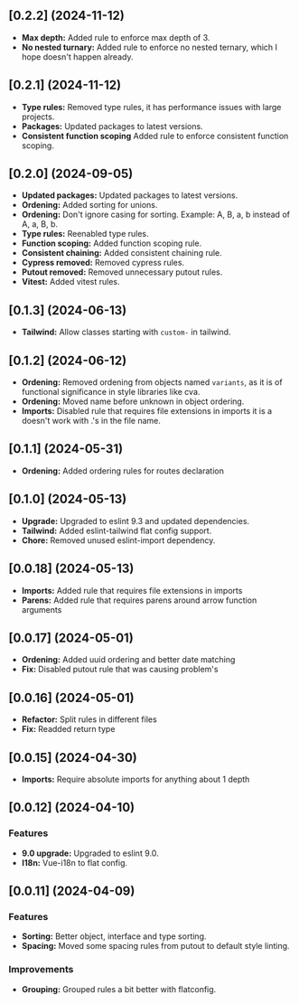 ## [0.2.2] (2024-11-12)
- **Max depth:** Added rule to enforce max depth of 3.
- **No nested turnary:** Added rule to enforce no nested ternary, which I hope doesn't happen already.


## [0.2.1] (2024-11-12)
- **Type rules:** Removed type rules, it has performance issues with large projects.
- **Packages:** Updated packages to latest versions.
- **Consistent function scoping** Added rule to enforce consistent function scoping.


## [0.2.0] (2024-09-05)
- **Updated packages:** Updated packages to latest versions.
- **Ordening:** Added sorting for unions.
- **Ordening:** Don't ignore casing for sorting. Example: A, B, a, b instead of A, a, B, b.
- **Type rules:** Reenabled type rules.
- **Function scoping:** Added function scoping rule.
- **Consistent chaining:** Added consistent chaining rule.
- **Cypress removed:** Removed cypress rules.
- **Putout removed:** Removed unnecessary putout rules.
- **Vitest:** Added vitest rules.


## [0.1.3] (2024-06-13)
- **Tailwind:** Allow classes starting with `custom-` in tailwind.


## [0.1.2] (2024-06-12)
- **Ordening:** Removed ordening from objects named `variants`, as it is of functional significance in style libraries like cva.
- **Ordening:** Moved name before unknown in object ordering.
- **Imports:** Disabled rule that requires file extensions in imports it is a doesn't work with .'s in the file name.


## [0.1.1] (2024-05-31)
- **Ordening:** Added ordering rules for routes declaration

## [0.1.0] (2024-05-13)
- **Upgrade:** Upgraded to eslint 9.3 and updated dependencies.
- **Tailwind:** Added eslint-tailwind flat config support.
- **Chore:** Removed unused eslint-import dependency.

## [0.0.18] (2024-05-13)
- **Imports:** Added rule that requires file extensions in imports
- **Parens:** Added rule that requires parens around arrow function arguments

## [0.0.17] (2024-05-01)
- **Ordening:** Added uuid ordering and better date matching
- **Fix:** Disabled putout rule that was causing problem's


## [0.0.16] (2024-05-01)
- **Refactor:** Split rules in different files
- **Fix:** Readded return type


## [0.0.15] (2024-04-30)
- **Imports:** Require absolute imports for anything about 1 depth

## [0.0.12] (2024-04-10)

### Features
- **9.0 upgrade:** Upgraded to eslint 9.0.
- **I18n:** Vue-i18n to flat config.

## [0.0.11] (2024-04-09)

### Features
- **Sorting:** Better object, interface and type sorting.
- **Spacing:** Moved some spacing rules from putout to default style linting.

### Improvements
- **Grouping:** Grouped rules a bit better with flatconfig.
